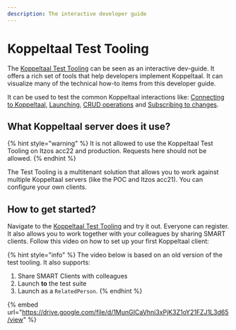 ```yaml
---
description: The interactive developer guide
---
```


# Koppeltaal Test Tooling

The [Koppeltaal Test Tooling](https://testsuite.koppeltaal.headease.nl/) can be seen as an interactive dev-guide. It offers a rich set of tools that help developers implement Koppeltaal. It can visualize many of the technical how-to items from this developer guide.

It can be used to test the common Koppeltaal interactions like: [Connecting to Koppeltaal](connectie-maken-met-koppeltaal/), [Launching](launchen/), [CRUD operations](resources-managen/crud-operaties/) and [Subscribing to changes](resources-managen/abonneren-op-changes.md).&#x20;

## What Koppeltaal server does it use?

{% hint style="warning" %}
It is not allowed to use the Koppeltaal Test Tooling on Itzos acc22 and production. Requests here should not be allowed.
{% endhint %}

The Test Tooling is a multitenant solution that allows you to work against multiple Koppeltaal servers (like the POC and Itzos acc21). You can configure your own clients.

## How to get started?

Navigate to the [Koppeltaal Test Tooling](https://testsuite.koppeltaal.headease.nl) and try it out. Everyone can register. It also allows you to work together with your colleagues by sharing SMART clients. Follow this video on how to set up your first Koppeltaal client:

{% hint style="info" %}
The video below is based on an old version of the test tooling. It also supports:&#x20;

1. Share SMART Clients with colleagues
2. Launch **to** the test suite
3. Launch as a `RelatedPerson`.
{% endhint %}

{% embed url="https://drive.google.com/file/d/1MunGICaVhni3xPjK3Z1oY21FZJ1L3d65/view" %}



